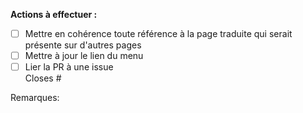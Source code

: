 <!-- IMPORTANT:
  TANT QUE TOUTES LES COCHES NE SONT PAS COCHÉES, la PR ne peut être ouverte, ou alors en Draft.
-->

**Actions à effectuer :**

- [ ] Mettre en cohérence toute référence à la page traduite qui serait présente sur d'autres pages  
  <!-- Simple recherche du nom du fichier que vous êtes entrain de traduire et vérifier que les titres soient cohérents -->
- [ ] Mettre à jour le lien du menu  
  <!-- À effectuer sur .vitepress/config.ts -->
- [ ] Lier la PR à une issue  
      Closes # <!-- << Insérer l'id de l'issue -->
      
Remarques:
